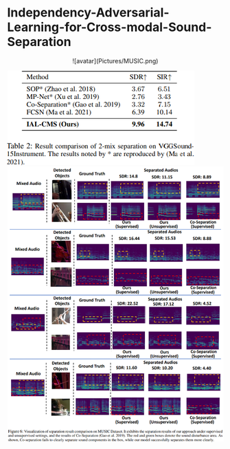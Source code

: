 # Independency-Adversarial-Learning-for-Cross-modal-Sound-Separation
<div  align="center">    
![avatar](Pictures/MUSIC.png)
</div>

![avatar](Pictures/VGGSound.png)
![avatar](Pictures/Visualization.png)
